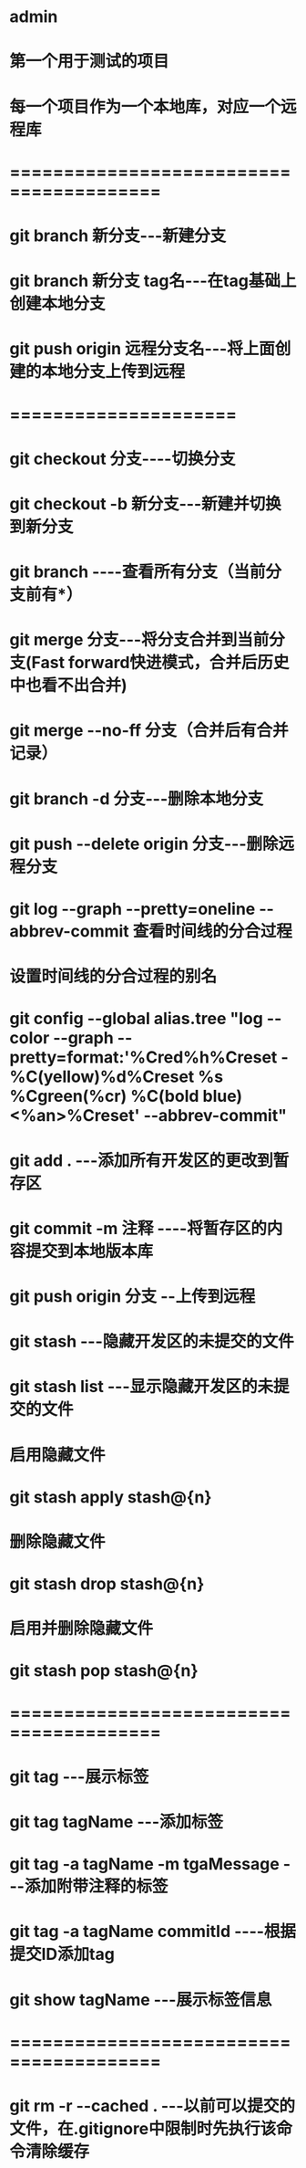 # admin
# 第一个用于测试的项目
# 每一个项目作为一个本地库，对应一个远程库
# ========================================
# git branch 新分支---新建分支

# git branch 新分支 tag名---在tag基础上创建本地分支
# git push origin 远程分支名---将上面创建的本地分支上传到远程
# =====================
# git checkout 分支----切换分支
# git checkout -b 新分支---新建并切换到新分支

# git branch ----查看所有分支（当前分支前有*）

# git merge 分支---将分支合并到当前分支(Fast forward快进模式，合并后历史中也看不出合并)
# git merge --no-ff 分支（合并后有合并记录）

# git branch -d 分支---删除本地分支
# git push --delete origin 分支---删除远程分支

# git log --graph --pretty=oneline --abbrev-commit 查看时间线的分合过程

# 设置时间线的分合过程的别名
#  git config --global alias.tree "log --color --graph --pretty=format:'%Cred%h%Creset -%C(yellow)%d%Creset %s %Cgreen(%cr) %C(bold blue)<%an>%Creset' --abbrev-commit"

# git add . ---添加所有开发区的更改到暂存区
# git commit -m 注释 ----将暂存区的内容提交到本地版本库
# git push origin 分支 --上传到远程


# git stash ---隐藏开发区的未提交的文件
# git stash list ---显示隐藏开发区的未提交的文件

# 启用隐藏文件
# git stash apply stash@{n}

# 删除隐藏文件
# git stash drop stash@{n}

# 启用并删除隐藏文件
# git stash pop stash@{n}

# ========================================

# git tag ---展示标签
# git tag tagName ---添加标签
# git tag -a tagName -m tgaMessage ---添加附带注释的标签
# git tag -a tagName commitId ----根据提交ID添加tag

# git show tagName ---展示标签信息

# ========================================

# git rm -r --cached . ---以前可以提交的文件，在.gitignore中限制时先执行该命令清除缓存


